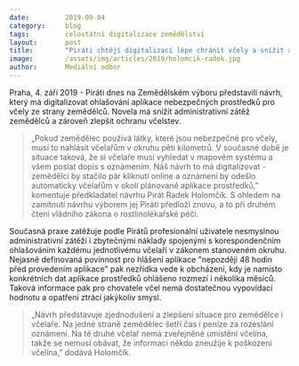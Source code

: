 ```yaml
---
date:         2019-09-04
category:     blog
tags:         celostátní digitalizace zemědělství
layout:       post
title:        "Piráti chtějí digitalizací lépe chránit včely a snížit administrativní zátěž zemědělců"
image:        /assets/img/articles/2019/holomcik-radek.jpg
author:       Mediální odbor
---
```


Praha, 4. září 2019 - Piráti dnes na Zemědělském výboru představili návrh, který má digitalizovat ohlašování aplikace nebezpečných prostředků pro včely ze strany zemědělců. Novela má snížit administrativní zátěž zemědělců a zároveň zlepšit ochranu včelstev. 
> „Pokud zemědělec používá látky, které jsou nebezpečné pro včely, musí to nahlásit včelařům v okruhu pěti kilometrů. V současné době je situace taková, že si včelaře musí vyhledat v mapovém systému a všem poslat dopis s oznámením. Náš návrh to má digitalizovat - zemědělci by stačilo pár kliknutí online a oznámení by odešlo automaticky včelařům v okolí plánované aplikace prostředků,” komentuje předkladatel návrhu Pirát Radek Holomčík. S ohledem na zamítnutí návrhu výborem jej Piráti předloží znovu, a to při druhém čtení vládního zákona o rostlinolékařské péči.


Současná praxe zatěžuje podle Pirátů profesionální uživatele nesmyslnou administrativní zátěží i zbytečnými náklady spojenými s korespondenčním ohlašováním každému jednotlivému včelaři v zákonem stanoveném okruhu. Nejasně definovaná povinnost pro hlášení aplikace "nepozději 48 hodin před provedením aplikace" pak nezřídka vede k obcházení, kdy je namísto konkrétních dat aplikace prostředků ohlášeno rozmezí i několika měsíců. Taková informace pak pro chovatele včel nemá dostatečnou vypovídací hodnotu a opatření ztrácí jakýkoliv smysl.


> „Návrh představuje zjednodušení a zlepšení situace pro zemědělce i včelaře. Na jedné straně zemědělec šetří čas i peníze za rozeslání oznámení. Na té druhé včelař nemá zveřejněné umístění včelína, takže se nemusí obávat, že informaci někdo zneužije k poškození včelína,” dodává Holomčík.
